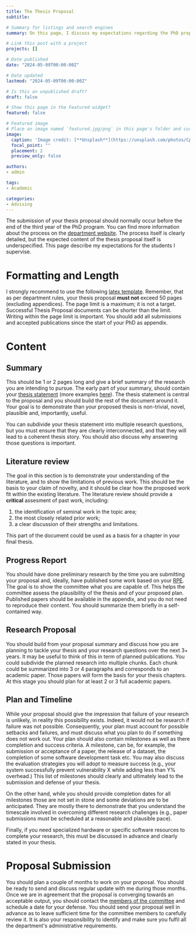 ```yaml
---
title: The Thesis Proposal
subtitle:

# Summary for listings and search engines
summary: On this page, I discuss my expectations regarding the PhD proposal.

# Link this post with a project
projects: []

# Date published
date: "2024-05-09T00:00:00Z"

# Date updated
lastmod: "2024-05-09T00:00:00Z"

# Is this an unpublished draft?
draft: false

# Show this page in the Featured widget?
featured: false

# Featured image
# Place an image named `featured.jpg/png` in this page's folder and customize its options here.
image:
  caption: 'Image credit: [**Unsplash**](https://unsplash.com/photos/CpkOjOcXdUY)'
  focal_point: ""
  placement: 2
  preview_only: false

authors:
- admin

tags:
- Academic

categories:
- Advising
---
```


The submission of your thesis proposal should normally occur before the end of
the third year of the PhD program.
You can find more information about the process on the [department website](https://www.cs.ubc.ca/students/grad/policies/grad-handbook/phd-program/thesis-proposal).
The process itself is clearly detailed, but the expected content of the thesis
proposal itself is underspecified.
This page describe my expectations for the students I supervise.

# Formatting and Length

I strongly recommend to use the following [latex template](https://github.com/tfjmp/ubcdiss).
Remember, that as per department rules, your thesis proposal **must not** exceed
50 pages (excluding appendices).
The page limit is a maximum; it is not a target.
Successful Thesis Proposal documents can be shorter than the limit.
Writing within the page limit is important.
You should add all submissions and accepted publications since the start of your PhD as appendix.

# Content

## Summary

This should be 1 or 2 pages long and give a brief summary of the research you are
intending to pursue.
The early part of your summary, should contain your [thesis statement](https://cs.uwaterloo.ca/~brecht/thesis-stmt-new.html)
(more examples [here](https://depts.washington.edu/acelab/theses.html)).
The thesis statement is central to the proposal and you should build the rest of
the document around it.
Your goal is to demonstrate than your proposed thesis is non-trivial, novel,
plausible and, importantly, useful.

You can subdivide your thesis statement into multiple research questions, but you
must ensure that they are clearly interconnected, and that they will lead
to a coherent thesis story.
You should also discuss why answering those questions is important.


## Literature review

The goal in this section is to demonstrate your understanding of the literature,
and to show the limitations of previous work.
This should be the basis to your claim of novelty,
and it should be clear how the proposed work fit within the existing literature.
The literature review should provide a **critical** assesment of past work, including:
1. the identification of seminal work in the topic area;
2. the most closely related prior work;
3. a clear discussion of their strengths and limitations.

This part of the document could be used as a basis for a chapter in your final
thesis.

## Progress Report

You should have done preliminary research by the time you are submitting your
proposal and, ideally, have published some work based on your [RPE](https://tfjmp.org/post/rpe/).
The goal is to show the committee what you are capable of.
This helps the committee assess the plausibility of the thesis and of your proposed plan.
Published papers should be available in the appendix, and you do not need to
reproduce their content.
You should summarize them briefly in a self-contained way.

## Research Proposal

You should build from your proposal summary and discuss how you are planning to
tackle your thesis and your research questions over the next 3+ years.
It may be useful to think of this in term of planned publications.
You could subdivide the planned research into multiple chunks.
Each chunk could be summarized into 3 or 4 paragraphs and corresponds to an
academic paper.
Those papers will form the basis for your thesis chapters.
At this stage you should plan for at least 2 or 3 full academic papers.


## Plan and Timeline

While your proposal should give the impression that failure of your research is
unlikely, in reality this possibility exists.
Indeed, it would not be research if failure was not possible.
Consequently, your plan must account for possible setbacks and failures, and
must discuss what you plan to do if something does not work out.
Your plan should also contain milestones as well as there completion and success
criteria.
A milestone, can be, for example, the submission or acceptance of a paper,
the release of a dataset, the completion of some software development task etc.
You may also discuss the evaluation strategies you will adopt to measure success
(e.g., your system successfully prevent vulnerability X while adding less than Y% overhead.)
This list of milestones should clearly and ultimately lead to the submission and defense of
your thesis.

On the other hand, while you should provide completion dates for all milestones
those are not set in stone and some deviations are to be anticipated.
They are mostly there to demonstrate that you understand the timescale involved
in overcoming different research challenges (e.g., paper submissions must be
scheduled at a reasonable and plausible pace).

Finally, if you need specialized hardware or specific software resources to
complete your research, this must be discussed in advance and clearly stated
in your thesis.

# Proposal Submission

You should plan a couple of months to work on your proposal. You should be ready
to send and discuss regular update with me during those months. Once we are in agreement that the
proposal is converging towards an acceptable output, you should contact the
[members of the committee](https://www.cs.ubc.ca/students/grad/policies/grad-handbook/phd-program/phd-supervisory-committee) and schedule a date for your defense.
You should send your proposal well in advance as to leave sufficient time for the
committee members to carefully review it.
It is also your responsibility to identify and make sure you fulfil all the department's
administrative requirements.
